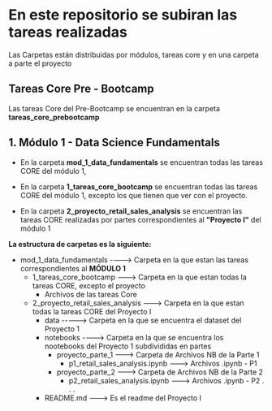 # En este repositorio se subiran las tareas realizadas

Las Carpetas están distribuidas por módulos, tareas core y  en una carpeta a parte el proyecto

## Tareas Core Pre - Bootcamp
Las tareas Core del Pre-Bootcamp se encuentran en la carpeta **tareas_core_prebootcamp** 

## 1. Módulo 1 - Data Science Fundamentals

* En la carpeta **mod_1_data_fundamentals** se encuentran todas las tareas CORE del módulo 1, 
  
* En la carpeta **1_tareas_core_bootcamp** se encuentran todas las tareas CORE del módulo 1, excepto los que tienen que ver con el proyecto.

* En la carpeta  **2_proyecto_retail_sales_analysis** se encuentran las tareas CORE realizadas por partes correspondientes al **"Proyecto I"** del módulo 1

**La estructura de carpetas es la siguiente:**
 
* mod_1_data_fundamentals   ----> Carpeta en la que estan las tareas correspondientes al **MÓDULO 1**
  * 1_tareas_core_bootcamp   ---> Carpeta en la que estan todas la tareas CORE, excepto el proyecto
    - Archivos de las tareas Core
  * 2_proyecto_retail_sales_analysis ---> Carpeta en la que estan todas la tareas CORE del Proyecto I
    - data -----> Carpeta en la que se encuentra el dataset del Proyecto 1
    - notebooks ----> Carpeta en la que se encuentra los nootebooks del Proyecto 1 subdivididas en partes
        * proyecto_parte_1 ---> Carpeta de Archivos NB de la Parte 1
             - p1_retail_sales_analysis.ipynb ---> Archivos .ipynb - P1
        * proyecto_parte_2 ---> Carpeta de Archivos NB de la Parte 2
             - p2_retail_sales_analysis.ipynb ---> Archivos .ipynb - P2
        .
        .
        .
    - README.md ---> Es el readme del Proyecto I 